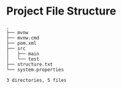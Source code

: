 # Project File Structure
```
.
├── mvnw
├── mvnw.cmd
├── pom.xml
├── src
│   ├── main
│   └── test
├── structure.txt
└── system.properties

3 directories, 5 files
```
